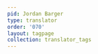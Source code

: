 ```yaml
---
pid: Jordan Barger
type: translator
order: '070'
layout: tagpage
collection: translator_tags
---
```

